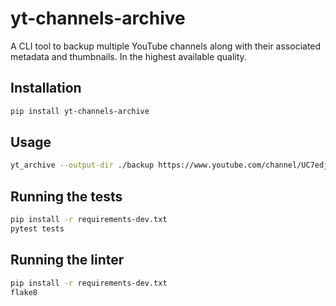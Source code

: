 # yt-channels-archive

A CLI tool to backup multiple YouTube channels along with their associated metadata and thumbnails. In the highest available quality.

## Installation

```bash
pip install yt-channels-archive
```

## Usage

```bash
yt_archive --output-dir ./backup https://www.youtube.com/channel/UC7edjYPNhTm5LYJMT7UMt0Q/videos https://www.youtube.com/channel/UC6cMYsKMx6XicFcFm7mTsmA
```

## Running the tests

```bash
pip install -r requirements-dev.txt
pytest tests
```

## Running the linter

```bash
pip install -r requirements-dev.txt
flake8
```

